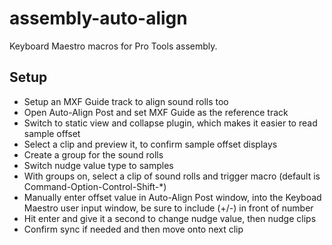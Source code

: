 # assembly-auto-align
Keyboard Maestro macros for Pro Tools assembly.

## Setup
- Setup an MXF Guide track to align sound rolls too
- Open Auto-Align Post and set MXF Guide as the reference track
- Switch to static view and collapse plugin, which makes it easier to read sample offset
- Select a clip and preview it, to confirm sample offset displays
- Create a group for the sound rolls
- Switch nudge value type to samples
- With groups on, select a clip of sound rolls and trigger macro (default is Command-Option-Control-Shift-*)
- Manually enter offset value in Auto-Align Post window, into the Keyboad Maestro user input window, be sure to include (+/-) in front of number
- Hit enter and give it a second to change nudge value, then nudge clips
- Confirm sync if needed and then move onto next clip
